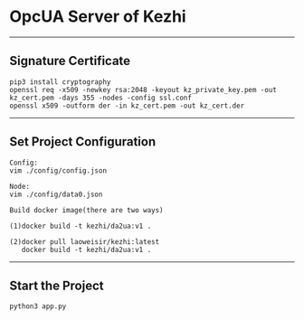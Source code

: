 # OpcUA Server of Kezhi
---
## Signature Certificate	
```shell script
pip3 install cryptography
openssl req -x509 -newkey rsa:2048 -keyout kz_private_key.pem -out kz_cert.pem -days 355 -nodes -config ssl.conf
openssl x509 -outform der -in kz_cert.pem -out kz_cert.der
```
---
## Set Project Configuration
``` shell script
Config:
vim ./config/config.json

Node:
vim ./config/data0.json

Build docker image(there are two ways)

(1)docker build -t kezhi/da2ua:v1 .

(2)docker pull laoweisir/kezhi:latest
   docker build -t kezhi/da2ua:v1 .
```
---
## Start the Project

```python
python3 app.py
```
